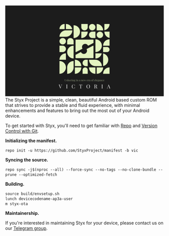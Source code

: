 ![Victoria](assets/StyxBanner.png)
The Styx Project is a simple, clean, beautiful Android based custom ROM that strives to provide a stable and fluid experience, with minimal enhancements and features to bring out the most out of your Android device.

To get started with Styx, you'll need to get
familiar with [Repo](https://source.android.com/source/using-repo.html) and [Version Control with Git](https://source.android.com/source/version-control.html).

**Initializing the manifest.**

```
repo init -u https://github.com/StyxProject/manifest -b vic
```

**Syncing the source.**

```
repo sync -j$(nproc --all) --force-sync --no-tags --no-clone-bundle --prune --optimized-fetch
```

**Building.**

```
source build/envsetup.sh
lunch devicecodename-ap3a-user
m styx-ota
```

**Maintainership.**

If you're interested in maintaining Styx for your device, please contact us on our [Telegram group](https://t.me/StyxProject).
